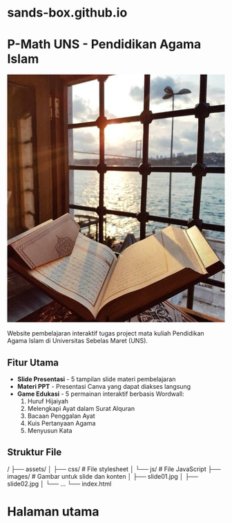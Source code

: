 # sands-box.github.io
# P-Math UNS - Pendidikan Agama Islam

![Banner Preview](images/slide01.jpg)

Website pembelajaran interaktif tugas project mata kuliah Pendidikan Agama Islam di Universitas Sebelas Maret (UNS).

## Fitur Utama

- **Slide Presentasi** - 5 tampilan slide materi pembelajaran
- **Materi PPT** - Presentasi Canva yang dapat diakses langsung
- **Game Edukasi** - 5 permainan interaktif berbasis Wordwall:
  1. Huruf Hijaiyah
  2. Melengkapi Ayat dalam Surat Alquran
  3. Bacaan Penggalan Ayat
  4. Kuis Pertanyaan Agama
  5. Menyusun Kata

## Struktur File
/
├── assets/
│ ├── css/ # File stylesheet
│ └── js/ # File JavaScript
├── images/ # Gambar untuk slide dan konten
│ ├── slide01.jpg
│ ├── slide02.jpg
│ └── ...
└── index.html 

# Halaman utama
